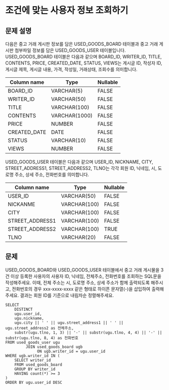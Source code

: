 # 조건에 맞는 사용자 정보 조회하기

## 문제 설명
다음은 중고 거래 게시판 정보를 담은 USED_GOODS_BOARD 테이블과 중고 거래 게시판 첨부파일 정보를 담은 USED_GOODS_USER 테이블입니다. USED_GOODS_BOARD 테이블은 다음과 같으며 BOARD_ID, WRITER_ID, TITLE, CONTENTS, PRICE, CREATED_DATE, STATUS, VIEWS는 게시글 ID, 작성자 ID, 게시글 제목, 게시글 내용, 가격, 작성일, 거래상태, 조회수를 의미합니다.

Column name	| Type	|Nullable
-|-|-
BOARD_ID	|VARCHAR(5)|	FALSE
WRITER_ID|	VARCHAR(50)|	FALSE
TITLE	|VARCHAR(100)	|FALSE
CONTENTS	|VARCHAR(1000)|	FALSE
PRICE|	NUMBER	|FALSE
CREATED_DATE|	DATE|	FALSE
STATUS	|VARCHAR(10)	|FALSE
VIEWS	|NUMBER	|FALSE

USED_GOODS_USER 테이블은 다음과 같으며 USER_ID, NICKNAME, CITY, STREET_ADDRESS1, STREET_ADDRESS2, TLNO는 각각 회원 ID, 닉네임, 시, 도로명 주소, 상세 주소, 전화번호를 의미합니다.

Column name	|Type|	Nullable
-|-|-
USER_ID	|VARCHAR(50)|	FALSE
NICKANME|	VARCHAR(100)	|FALSE
CITY	|VARCHAR(100)|	FALSE
STREET_ADDRESS1	|VARCHAR(100)	|FALSE
STREET_ADDRESS2	|VARCHAR(100)|	TRUE
TLNO|	VARCHAR(20)|FALSE


## 문제
USED_GOODS_BOARD와 USED_GOODS_USER 테이블에서 중고 거래 게시물을 3건 이상 등록한 사용자의 사용자 ID, 닉네임, 전체주소, 전화번호를 조회하는 SQL문을 작성해주세요. 이때, 전체 주소는 시, 도로명 주소, 상세 주소가 함께 출력되도록 해주시고, 전화번호의 경우 xxx-xxxx-xxxx 같은 형태로 하이픈 문자열(-)을 삽입하여 출력해주세요. 결과는 회원 ID를 기준으로 내림차순 정렬해주세요.

```oracle
SELECT
    DISTINCT
    ugu.user_id,
    ugu.nickname,
    ugu.city || ' ' || ugu.street_address1 || ' ' || ugu.street_address2 as 전체주소,
    substr(ugu.tlno, 1, 3) || '-' || substr(ugu.tlno, 4, 4) || '-' || substr(ugu.tlno, 8, 4) as 전화번호
FROM used_goods_user ugu
         JOIN used_goods_board ugb
              ON ugb.writer_id = ugu.user_id
WHERE ugb.writer_id IN (
    SELECT writer_id
    FROM used_goods_board
    GROUP BY writer_id
    HAVING count(*) >= 3
)
ORDER BY ugu.user_id DESC
```
